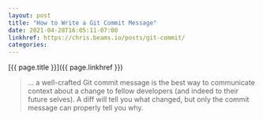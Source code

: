 ```yaml
---
layout: post
title: "How to Write a Git Commit Message"
date: 2021-04-28T16:05:11-07:00
linkhref: https://chris.beams.io/posts/git-commit/
categories:
---
```



[{{ page.title }}]({{ page.linkhref }})

> &hellip; a well-crafted Git commit message is the best way to communicate context about a change to fellow developers (and indeed to their future selves). A diff will tell you what changed, but only the commit message can properly tell you why.



